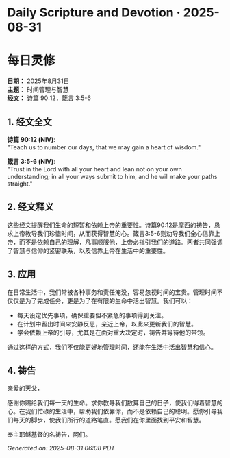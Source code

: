 # Daily Scripture and Devotion · 2025-08-31

# 每日灵修

**日期：** 2025年8月31日  
**主题：** 时间管理与智慧  
**经文：** 诗篇 90:12，箴言 3:5-6  

## 1. 经文全文

**诗篇 90:12 (NIV)**:  
"Teach us to number our days, that we may gain a heart of wisdom."

**箴言 3:5-6 (NIV)**:  
"Trust in the Lord with all your heart and lean not on your own understanding; in all your ways submit to him, and he will make your paths straight."

## 2. 经文释义

这些经文提醒我们生命的短暂和依赖上帝的重要性。诗篇90:12是摩西的祷告，恳求上帝教导我们珍惜时间，从而获得智慧的心。箴言3:5-6则劝导我们全心信靠上帝，而不是依赖自己的理解，凡事顺服他，上帝必指引我们的道路。两者共同强调了智慧与信仰的紧密联系，以及信靠上帝在生活中的重要性。

## 3. 应用

在日常生活中，我们常被各种事务和责任淹没，容易忽视时间的宝贵。管理时间不仅仅是为了完成任务，更是为了在有限的生命中活出智慧。我们可以：

- 每天设定优先事项，确保重要但不紧急的事项得到关注。
- 在计划中留出时间来安静反思，亲近上帝，以此来更新我们的智慧。
- 学会依赖上帝的引导，尤其是在面对重大决定时，祷告并等待他的带领。

通过这样的方式，我们不仅能更好地管理时间，还能在生活中活出智慧和信心。

## 4. 祷告

亲爱的天父，

感谢你赐给我们每一天的生命。求你教导我们数算自己的日子，使我们得着智慧的心。在我们忙碌的生活中，帮助我们依靠你，而不是依赖自己的聪明。愿你引导我们每天的脚步，使我们所行的道路笔直。愿我们在你里面找到平安和智慧。

奉主耶稣基督的名祷告，阿们。

_Generated on: 2025-08-31 06:08 PDT_
